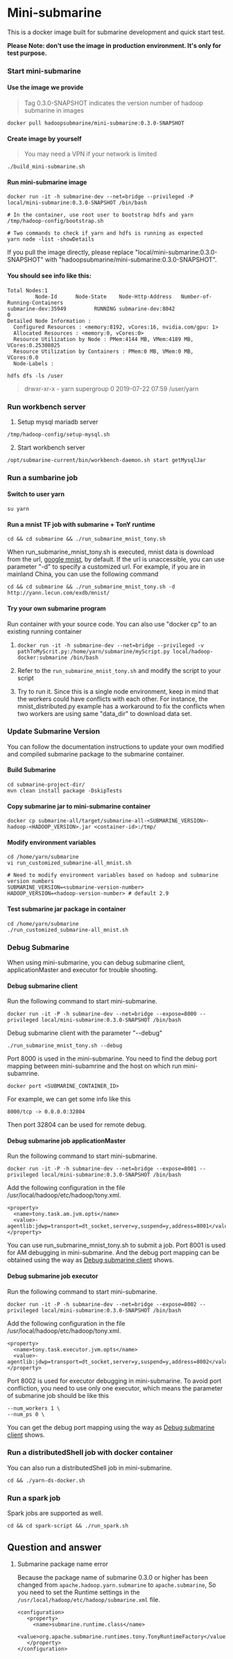 <!--
Licensed under the Apache License, Version 2.0 (the "License");
you may not use this file except in compliance with the License.
You may obtain a copy of the License at

http://www.apache.org/licenses/LICENSE-2.0

Unless required by applicable law or agreed to in writing, software
distributed under the License is distributed on an "AS IS" BASIS,
WITHOUT WARRANTIES OR CONDITIONS OF ANY KIND, either express or implied.
See the License for the specific language governing permissions and
limitations under the License.
-->

# Mini-submarine

This is a docker image built for submarine development and quick start test.

**Please Note: don't use the image in production environment. It's only for test purpose.**

### Start mini-submarine

#### Use the image we provide

> Tag 0.3.0-SNAPSHOT indicates the version number of hadoop submarine in images

```
docker pull hadoopsubmarine/mini-submarine:0.3.0-SNAPSHOT 
```

#### Create image by yourself

> You may need a VPN if your network is limited

```
./build_mini-submarine.sh
```

#### Run mini-submarine image

```
docker run -it -h submarine-dev --net=bridge --privileged -P local/mini-submarine:0.3.0-SNAPSHOT /bin/bash

# In the container, use root user to bootstrap hdfs and yarn
/tmp/hadoop-config/bootstrap.sh

# Two commands to check if yarn and hdfs is running as expected
yarn node -list -showDetails
```

If you pull the image directly, please replace "local/mini-submarine:0.3.0-SNAPSHOT" with "hadoopsubmarine/mini-submarine:0.3.0-SNAPSHOT".

#### You should see info like this:

```
Total Nodes:1
         Node-Id      Node-State	Node-Http-Address	Number-of-Running-Containers
submarine-dev:35949         RUNNING	submarine-dev:8042                            0
Detailed Node Information :
  Configured Resources : <memory:8192, vCores:16, nvidia.com/gpu: 1>
  Allocated Resources : <memory:0, vCores:0>
  Resource Utilization by Node : PMem:4144 MB, VMem:4189 MB, VCores:0.25308025
  Resource Utilization by Containers : PMem:0 MB, VMem:0 MB, VCores:0.0
  Node-Labels :
```

```
hdfs dfs -ls /user
```

> drwxr-xr-x   - yarn supergroup          0 2019-07-22 07:59 /user/yarn

### Run workbench server

1. Setup mysql mariadb server
```
/tmp/hadoop-config/setup-mysql.sh
``` 

2. Start workbench server
```
/opt/submarine-current/bin/workbench-daemon.sh start getMysqlJar
``` 

### Run a sumbarine job

#### Switch to user yarn

```
su yarn
```

#### Run a mnist TF job with submarine + TonY runtime
```
cd && cd submarine && ./run_submarine_mnist_tony.sh
```
When run_submarine_mnist_tony.sh is executed, mnist data is download from the url, [google mnist](https://storage.googleapis.com/cvdf-datasets/mnist/), by default. If the url is unaccessible, you can use parameter "-d" to specify a customized url.
For example, if you are in mainland China, you can use the following command
```
cd && cd submarine && ./run_submarine_mnist_tony.sh -d http://yann.lecun.com/exdb/mnist/
```

#### Try your own submarine program

Run container with your source code. You can also use "docker cp" to an existing running container

1. `docker run -it -h submarine-dev --net=bridge --privileged -v pathToMyScrit.py:/home/yarn/submarine/myScript.py local/hadoop-docker:submarine /bin/bash`

2. Refer to the `run_submarine_mnist_tony.sh` and modify the script to your script

3. Try to run it. Since this is a single node environment, keep in mind that the workers could have conflicts with each other. For instance, the mnist_distributed.py example has a workaround to fix the conflicts when two workers are using same "data_dir" to download data set.


### Update Submarine Version

You can follow the documentation instructions to update your own modified and compiled submarine package to the submarine container.

#### Build Submarine

```
cd submarine-project-dir/
mvn clean install package -DskipTests
```

#### Copy submarine jar to mini-submarine container

```
docker cp submarine-all/target/submarine-all-<SUBMARINE_VERSION>-hadoop-<HADOOP_VERSION>.jar <container-id>:/tmp/
```

#### Modify environment variables

```
cd /home/yarn/submarine
vi run_customized_submarine-all_mnist.sh

# Need to modify environment variables based on hadoop and submarine version numbers
SUBMARINE_VERSION=<submarine-version-number>
HADOOP_VERSION=<hadoop-version-number> # default 2.9
```

#### Test submarine jar package in container

```
cd /home/yarn/submarine
./run_customized_submarine-all_mnist.sh
```

### Debug Submarine

When using mini-submarine, you can debug submarine client, applicationMaster and executor for trouble shooting.

#### <span id="debug">Debug submarine client</span>

Run the following command to start mini-submarine.

```
docker run -it -P -h submarine-dev --net=bridge --expose=8000 --privileged local/mini-submarine:0.3.0-SNAPSHOT /bin/bash
```

Debug submarine client with the parameter "--debug"

```
./run_submarine_mnist_tony.sh --debug
```

Port 8000 is used in the mini-submarine.
You need to find the debug port mapping between mini-subamrine and the host on which run mini-subamrine.

```
docker port <SUBMARINE_CONTAINER_ID>
```

For example, we can get some info like this

```
8000/tcp -> 0.0.0.0:32804
```

Then port 32804 can be used for remote debug.

#### Debug submarine job applicationMaster

Run the following command to start mini-submarine.

```
docker run -it -P -h submarine-dev --net=bridge --expose=8001 --privileged local/mini-submarine:0.3.0-SNAPSHOT /bin/bash
```

Add the following configuration in the file /usr/local/hadoop/etc/hadoop/tony.xml.

```
<property>
  <name>tony.task.am.jvm.opts</name>
  <value>-agentlib:jdwp=transport=dt_socket,server=y,suspend=y,address=8001</value>
</property>
```

You can use run_submarine_mnist_tony.sh to submit a job. Port 8001 is used for AM debugging in mini-submarine.
And the debug port mapping can be obtained using the way as [Debug submarine client](#debug) shows.

#### Debug submarine job executor

Run the following command to start mini-submarine.

```
docker run -it -P -h submarine-dev --net=bridge --expose=8002 --privileged local/mini-submarine:0.3.0-SNAPSHOT /bin/bash
```

Add the following configuration in the file /usr/local/hadoop/etc/hadoop/tony.xml.

```
<property>
  <name>tony.task.executor.jvm.opts</name>
  <value>-agentlib:jdwp=transport=dt_socket,server=y,suspend=y,address=8002</value>
</property>
```

Port 8002 is used for executor debugging in mini-submarine.
To avoid port confliction, you need to use only one executor, which means the parameter of
submarine job should be like this

```
--num_workers 1 \
--num_ps 0 \
```

You can get the debug port mapping using the way as [Debug submarine client](#debug) shows.

### Run a distributedShell job with docker container

You can also run a distributedShell job in mini-submarine.

```
cd && ./yarn-ds-docker.sh
```

### Run a spark job

Spark jobs are supported as well.

```
cd && cd spark-script && ./run_spark.sh
```

## Question and answer

1. Submarine package name error

   Because the package name of submarine 0.3.0 or higher has been changed from `apache.hadoop.yarn.submarine` to `apache.submarine`, So you need to set the Runtime settings in the `/usr/local/hadoop/etc/hadoop/submarine.xml` file.

   ```
   <configuration>
      <property>
        <name>submarine.runtime.class</name>
        <value>org.apache.submarine.runtimes.tony.TonyRuntimeFactory</value>
      </property>
   </configuration>
   ```
